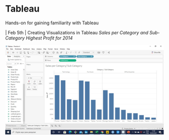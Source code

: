 # Tableau
Hands-on for gaining familiarity with Tableau

| Feb 5th | Creating Visualizations in Tableau
_Sales per Category and Sub-Category_ 
_Highest Profit for 2014_

![Tableau]( https://github.com/RosanaFSS/Tableau/blob/main/Intro%20to%20Data%20Visualization/Sales%20per%20Category%20and%20Sub-Category.jpg )
